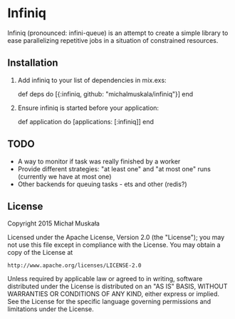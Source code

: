 # Infiniq

Infiniq (pronounced: infini-queue) is an attempt to create a simple library to
ease parallelizing repetitive jobs in a situation of constrained resources.

## Installation

  1. Add infiniq to your list of dependencies in mix.exs:

        def deps do
          [{:infiniq, github: "michalmuskala/infiniq"}]
        end

  2. Ensure infiniq is started before your application:

        def application do
          [applications: [:infiniq]]
        end

## TODO

  * A way to monitor if task was really finished by a worker
  * Provide different strategies: "at least one" and "at most one" runs
    (currently we have at most one)
  * Other backends for queuing tasks - ets and other (redis?)

## License

Copyright 2015 Michał Muskała

Licensed under the Apache License, Version 2.0 (the "License");
you may not use this file except in compliance with the License.
You may obtain a copy of the License at

    http://www.apache.org/licenses/LICENSE-2.0

Unless required by applicable law or agreed to in writing, software
distributed under the License is distributed on an "AS IS" BASIS,
WITHOUT WARRANTIES OR CONDITIONS OF ANY KIND, either express or implied.
See the License for the specific language governing permissions and
limitations under the License.
